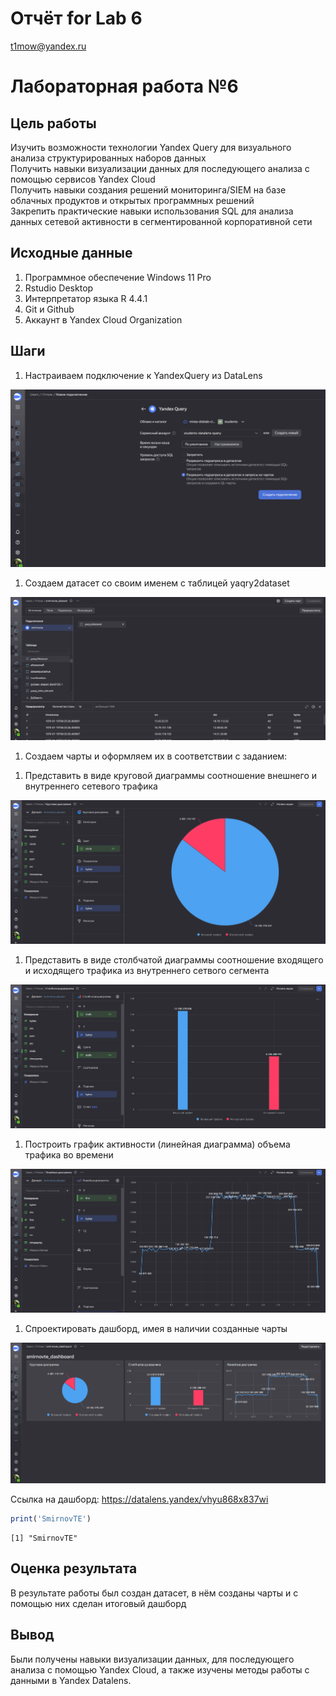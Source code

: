 # Отчёт for Lab 6
t1mow@yandex.ru

# Лабораторная работа №6

## Цель работы

Изучить возможности технологии Yandex Query для визуального анализа
структурированных наборов данных  
Получить навыки визуализации данных для последующего анализа с помощью
сервисов Yandex Cloud  
Получить навыки создания решений мониторинга/SIEM на базе облачных
продуктов и открытых программных решений  
Закрепить практические навыки использования SQL для анализа данных
сетевой активности в сегментированной корпоративной сети

## Исходные данные

1.  Программное обеспечение Windows 11 Pro
2.  Rstudio Desktop
3.  Интерпретатор языка R 4.4.1
4.  Git и Github
5.  Аккаунт в Yandex Cloud Organization

## Шаги

1.  Настраиваем подключение к YandexQuery из DataLens

![](images/1.png)

1.  Создаем датасет со своим именем с таблицей yaqry2dataset

![](images/2.png)

1.  Создаем чарты и оформляем их в соответствии с заданием:

<!-- -->

1.  Представить в виде круговой диаграммы соотношение внешнего и
    внутреннего сетевого трафика

![](images/3.png)

1.  Представить в виде столбчатой диаграммы соотношение входящего и
    исходящего трафика из внутреннего сетвого сегмента

![](images/4.png)

1.  Построить график активности (линейная диаграмма) объема трафика во
    времени

![](images/5.png)

1.  Спроектировать дашборд, имея в наличии созданные чарты

![](images/6.png)

Ссылка на дашборд: https://datalens.yandex/vhyu868x837wi

``` r
print('SmirnovTE')
```

    [1] "SmirnovTE"

## Оценка результата

В результате работы был создан датасет, в нём созданы чарты и с помощью
них сделан итоговый дашборд

## Вывод

Были получены навыки визуализации данных, для последующего анализа с
помощью Yandex Cloud, а также изучены методы работы с данными в Yandex
Datalens.
